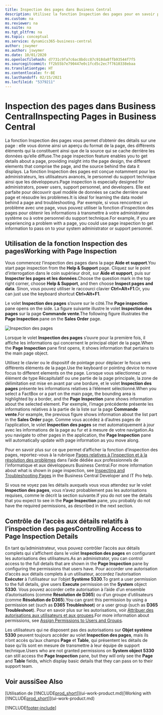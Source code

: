 ```yaml
---
title: Inspection des pages dans Business Central
description: Utilisez la fonction Inspection des pages pour en savoir plus sur le format et la source de données des pages. L’inspecteur de page convient parfaitement pour résoudre les problèmes liés à vos données.
ms.custom: na
ms.reviewer: na
ms.suite: na
ms.tgt_pltfrm: na
ms.topic: conceptual
ms.service: dynamics365-business-central
author: jswymer
ms.author: jswymer
ms.date: 10/01/2020
ms.openlocfilehash: d7731c9fa7c6ac8bdcc87c918da8ffb93544f7f5
ms.sourcegitcommit: ff2b55b7e790447e0c1fcd5c2ec7f7610338ebaa
ms.translationtype: HT
ms.contentlocale: fr-BE
ms.lasthandoff: 02/15/2021
ms.locfileid: "5379211"
---
```

# <a name="inspecting-pages-in-business-central"></a><span data-ttu-id="350fd-104">Inspection des pages dans Business Central</span><span class="sxs-lookup"><span data-stu-id="350fd-104">Inspecting Pages in Business Central</span></span>

<span data-ttu-id="350fd-105">La fonction Inspection des pages vous permet d’obtenir des détails sur une page : elle vous donne ainsi un aperçu du format de la page, des différents éléments qui la constituent ainsi que de la source qui se cache derrière les données qu’elle diffuse.</span><span class="sxs-lookup"><span data-stu-id="350fd-105">The page inspection feature enables you to get details about a page, providing insight into the page design, the different elements that comprise the page, and the source behind the data it displays.</span></span> <span data-ttu-id="350fd-106">La fonction Inspection des pages est conçue notamment pour les administrateurs, les utilisateurs avancés, le personnel du support technique ainsi que les développeurs.</span><span class="sxs-lookup"><span data-stu-id="350fd-106">Page inspection is especially designed for administrators, power users, support personnel, and developers.</span></span> <span data-ttu-id="350fd-107">Elle est parfaite pour découvrir quel modèle de données se cache derrière une page et résoudre les problèmes.</span><span class="sxs-lookup"><span data-stu-id="350fd-107">It is ideal for learning the data model behind a page and troubleshooting.</span></span> <span data-ttu-id="350fd-108">Par exemple, si vous rencontrez un problème avec une page, vous pouvez utiliser la fonction d’inspection des pages pour obtenir les informations à transmettre à votre administrateur système ou à votre personnel du support technique.</span><span class="sxs-lookup"><span data-stu-id="350fd-108">For example, if you are experiencing a problem with a page, you could use page inspection to get information to pass on to your system administrator or support personnel.</span></span>

## <a name="working-with-page-inspection"></a><span data-ttu-id="350fd-109">Utilisation de la fonction Inspection des pages</span><span class="sxs-lookup"><span data-stu-id="350fd-109">Working with Page Inspection</span></span>

<span data-ttu-id="350fd-110">Vous commencez l’inspection des pages dans la page **Aide et support**.</span><span class="sxs-lookup"><span data-stu-id="350fd-110">You start page inspection from the **Help & Support** page.</span></span> <span data-ttu-id="350fd-111">Cliquez sur le point d’interrogation dans le coin supérieur droit, sur **Aide et support**, puis sur **Inspecter les pages et les données**.</span><span class="sxs-lookup"><span data-stu-id="350fd-111">Choose the question mark in the top right corner, choose **Help & Support**, and then choose **Inspect pages and data**.</span></span> <span data-ttu-id="350fd-112">Sinon, vous pouvez utiliser le raccourci clavier **Ctrl+Alt+F1**.</span><span class="sxs-lookup"><span data-stu-id="350fd-112">Or, you can just use the keyboard shortcut **Ctrl+Alt+F1**.</span></span>

<span data-ttu-id="350fd-113">Le volet **Inspection des pages** s’ouvre sur le côté.</span><span class="sxs-lookup"><span data-stu-id="350fd-113">The **Page inspection** pane opens on the side.</span></span> <span data-ttu-id="350fd-114">La figure suivante illustre le volet **Inspection des pages** sur la page **Commande vente**.</span><span class="sxs-lookup"><span data-stu-id="350fd-114">The following figure illustrates the **Page Inspection** pane on the **Sales Order** page.</span></span>

![Inspection des pages](media/page-inspection-example.png)

<span data-ttu-id="350fd-116">Lorsque le volet **Inspection des pages** s’ouvre pour la première fois, il affiche les informations qui concernent le principal objet de la page.</span><span class="sxs-lookup"><span data-stu-id="350fd-116">When the **Page Inspection** pane first opens, it shows information that pertains to the main page object.</span></span>

<span data-ttu-id="350fd-117">Utilisez le clavier ou le dispositif de pointage pour déplacer le focus vers différents éléments de la page.</span><span class="sxs-lookup"><span data-stu-id="350fd-117">Use the keyboard or pointing device to move focus to different elements on the page.</span></span> <span data-ttu-id="350fd-118">Lorsque vous sélectionnez un élément de type Récapitulatif ou une partie de la page principale, la zone de délimitation est mise en avant par une bordure, et le volet **Inspection des pages** présente les informations relatives à l’élément sélectionné.</span><span class="sxs-lookup"><span data-stu-id="350fd-118">When you select a FactBox or a part on the main page, the bounding area is highlighted by a border, and the **Page Inspection** pane shows information about the selected element.</span></span> <span data-ttu-id="350fd-119">Par exemple, l’image précédente présente les informations relatives à la partie de la liste sur la page **Commande vente**.</span><span class="sxs-lookup"><span data-stu-id="350fd-119">For example, the previous figure shows information about the list part in the **Sales Order** page.</span></span> <span data-ttu-id="350fd-120">Comme vous accédez à d’autres pages de l’application, le volet **Inspection des pages** se met automatiquement à jour avec les informations de la page au fur et à mesure de votre navigation.</span><span class="sxs-lookup"><span data-stu-id="350fd-120">As you navigate to other pages in the application, the **Page Inspection** pane will automatically update with page information as you move along.</span></span>

<span data-ttu-id="350fd-121">Pour en savoir plus sur ce que permet d’afficher la fonction d’inspection des pages, reportez-vous à la rubrique [Pages relatives à l’inspection et à la résolution des problèmes](/dynamics365/business-central/dev-itpro/developer/devenv-inspecting-pages) dans l’aide dédiée aux professionnels de l’informatique et aux développeurs Business Central.</span><span class="sxs-lookup"><span data-stu-id="350fd-121">For more information about what is shown in page inspection, see [Inspecting and Troubleshooting Pages](/dynamics365/business-central/dev-itpro/developer/devenv-inspecting-pages) in the Business Central Developer and IT Pro help.</span></span>

<span data-ttu-id="350fd-122">Si vous ne voyez pas les détails auxquels vous vous attendez sur le volet **Inspection des pages**, vous n’avez probablement pas les autorisations requises, comme le décrit la section suivante.</span><span class="sxs-lookup"><span data-stu-id="350fd-122">If you do not see the details that you expect to see in the **Page Inspection** pane, you probably do not have the required permissions, as described in the next section.</span></span>

## <a name="controlling-access-to-page-inspection-details"></a><span data-ttu-id="350fd-123">Contrôle de l’accès aux détails relatifs à l’inspection des pages</span><span class="sxs-lookup"><span data-stu-id="350fd-123">Controlling Access to Page Inspection Details</span></span>

<span data-ttu-id="350fd-124">En tant qu’administrateur, vous pouvez contrôler l’accès aux détails complets qui s’affichent dans le volet **Inspection des pages** en configurant les autorisations des utilisateurs.</span><span class="sxs-lookup"><span data-stu-id="350fd-124">As an administrator, you can control access to the full details that are shown in the **Page Inspection** pane by configuring the permissions that users have.</span></span> <span data-ttu-id="350fd-125">Pour accorder une autorisation d’accès aux détails complets à un utilisateur, accordez l’autorisation **Exécuter** à l’utilisateur sur l’objet **Système** **5330**.</span><span class="sxs-lookup"><span data-stu-id="350fd-125">To grant a user permission to the full details, give users **Execute** permission on the **System** object **5330**.</span></span> <span data-ttu-id="350fd-126">Vous pouvez accorder cette autorisation à l’aide d’un ensemble d’autorisations (comme **Résolution de D365**) ou d’un groupe d’utilisateurs (comme **Résolution de D365**).</span><span class="sxs-lookup"><span data-stu-id="350fd-126">You can grant this permission by using a permission set (such as **D365 Troubleshoot**) or a user group (such as **D365 Troubleshoot**).</span></span> <span data-ttu-id="350fd-127">Pour en savoir plus sur les autorisations, voir [Attribuer des autorisations aux utilisateurs et aux groupes](ui-define-granular-permissions.md).</span><span class="sxs-lookup"><span data-stu-id="350fd-127">For more information about permissions, see [Assign Permissions to Users and Groups](ui-define-granular-permissions.md).</span></span>

<span data-ttu-id="350fd-128">Les utilisateurs qui ne disposent pas des autorisations sur **Objet système 5330** peuvent toujours accéder au volet **Inspection des pages**, mais ils n’ont accès qu’aux champs **Page** et **Table**, qui présentent les détails de base qu’ils sont en mesure de transmettre à leur équipe de support technique.</span><span class="sxs-lookup"><span data-stu-id="350fd-128">Users who are not granted permissions on **System object 5330** can still access the **Page Inspection** pane, but they will only see the **Page** and **Table** fields, which display basic details that they can pass on to their support team.</span></span>

## <a name="see-also"></a><span data-ttu-id="350fd-129">Voir aussi</span><span class="sxs-lookup"><span data-stu-id="350fd-129">See Also</span></span>

<span data-ttu-id="350fd-130">[Utilisation de [!INCLUDE[prod_short](includes/prod_short.md)]](ui-work-product.md)</span><span class="sxs-lookup"><span data-stu-id="350fd-130">[Working with [!INCLUDE[prod_short](includes/prod_short.md)]](ui-work-product.md)</span></span>  


[!INCLUDE[footer-include](includes/footer-banner.md)]